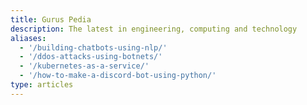 ```yaml
---
title: Gurus Pedia
description: The latest in engineering, computing and technology
aliases:
  - '/building-chatbots-using-nlp/'
  - '/ddos-attacks-using-botnets/'
  - '/kubernetes-as-a-service/'
  - '/how-to-make-a-discord-bot-using-python/'
type: articles
---
```

